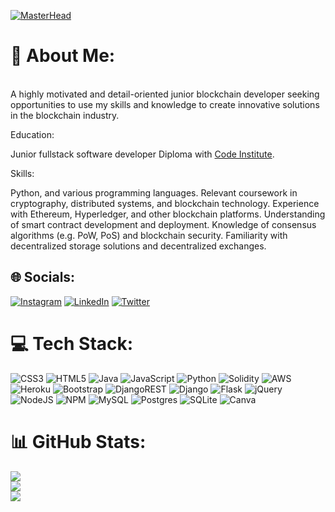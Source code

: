 [![MasterHead](https://t4.ftcdn.net/jpg/02/78/37/47/360_F_278374738_ypRn0utOVnebuhmpSrDiwkzFsdqEm0aa.jpg)]()
# 💫 About Me:
<br>
A highly motivated and detail-oriented junior blockchain developer seeking opportunities to use my skills and knowledge to create innovative solutions in the blockchain industry.

Education:

Junior fullstack software developer Diploma with [Code Institute](https://codeinstitute.net/).

Skills:

Python, and various programming languages.
Relevant coursework in cryptography, distributed systems, and blockchain technology.
Experience with Ethereum, Hyperledger, and other blockchain platforms.
Understanding of smart contract development and deployment.
Knowledge of consensus algorithms (e.g. PoW, PoS) and blockchain security.
Familiarity with decentralized storage solutions and decentralized exchanges.


## 🌐 Socials:
[![Instagram](https://img.shields.io/badge/Instagram-%23E4405F.svg?logo=Instagram&logoColor=white)](https://instagram.com/webdevelopmentcourse22) [![LinkedIn](https://img.shields.io/badge/LinkedIn-%230077B5.svg?logo=linkedin&logoColor=white)]([linkedin.com/in/jonathan-vinson-68522115b](https://www.linkedin.com/in/jonathan-vinson-68522115b/)) [![Twitter](https://img.shields.io/badge/Twitter-%231DA1F2.svg?logo=Twitter&logoColor=white)](https://twitter.com/@Jonatha84310845) 

# 💻 Tech Stack:
![CSS3](https://img.shields.io/badge/css3-%231572B6.svg?style=plastic&logo=css3&logoColor=white) ![HTML5](https://img.shields.io/badge/html5-%23E34F26.svg?style=plastic&logo=html5&logoColor=white) ![Java](https://img.shields.io/badge/java-%23ED8B00.svg?style=plastic&logo=java&logoColor=white) ![JavaScript](https://img.shields.io/badge/javascript-%23323330.svg?style=plastic&logo=javascript&logoColor=%23F7DF1E) ![Python](https://img.shields.io/badge/python-3670A0?style=plastic&logo=python&logoColor=ffdd54) ![Solidity](https://img.shields.io/badge/Solidity-%23363636.svg?style=plastic&logo=solidity&logoColor=white) ![AWS](https://img.shields.io/badge/AWS-%23FF9900.svg?style=plastic&logo=amazon-aws&logoColor=white) ![Heroku](https://img.shields.io/badge/heroku-%23430098.svg?style=plastic&logo=heroku&logoColor=white) ![Bootstrap](https://img.shields.io/badge/bootstrap-%23563D7C.svg?style=plastic&logo=bootstrap&logoColor=white) ![DjangoREST](https://img.shields.io/badge/DJANGO-REST-ff1709?style=plastic&logo=django&logoColor=white&color=ff1709&labelColor=gray) ![Django](https://img.shields.io/badge/django-%23092E20.svg?style=plastic&logo=django&logoColor=white) ![Flask](https://img.shields.io/badge/flask-%23000.svg?style=plastic&logo=flask&logoColor=white) ![jQuery](https://img.shields.io/badge/jquery-%230769AD.svg?style=plastic&logo=jquery&logoColor=white) ![NodeJS](https://img.shields.io/badge/node.js-6DA55F?style=plastic&logo=node.js&logoColor=white) ![NPM](https://img.shields.io/badge/NPM-%23000000.svg?style=plastic&logo=npm&logoColor=white) ![MySQL](https://img.shields.io/badge/mysql-%2300f.svg?style=plastic&logo=mysql&logoColor=white) ![Postgres](https://img.shields.io/badge/postgres-%23316192.svg?style=plastic&logo=postgresql&logoColor=white) ![SQLite](https://img.shields.io/badge/sqlite-%2307405e.svg?style=plastic&logo=sqlite&logoColor=white) ![Canva](https://img.shields.io/badge/Canva-%2300C4CC.svg?style=plastic&logo=Canva&logoColor=white)
# 📊 GitHub Stats:
![](https://github-readme-stats.vercel.app/api?username=Flow-matic&theme=dark&hide_border=false&include_all_commits=true&count_private=false)<br/>
![](https://github-readme-streak-stats.herokuapp.com/?user=Flow-matic&theme=dark&hide_border=false)<br/>
![](https://github-readme-stats.vercel.app/api/top-langs/?username=Flow-matic&theme=dark&hide_border=false&include_all_commits=true&count_private=false&layout=compact)
